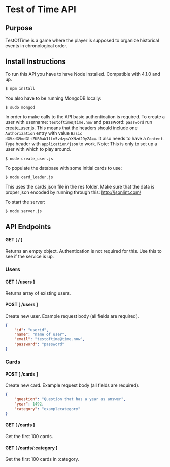 # Test of Time API

## Purpose

TestOfTime is a game where the player is supposed to organize historical events in chronological order.

## Install Instructions

To run this API you have to have Node installed. Compatible with 4.1.0 and up.

	$ npm install

You also have to be running MongoDB locally:
	
	$ sudo mongod

In order to make calls to the API basic authentication is required. To create a user with username: `testoftime@time.now` and password: `password` run create_user.js. This means that the headers should include one `Authorization` entry with value `Basic dGVzdG9mdGltZUB0aW1lLm5vdzpwYXNzd29yZA==`. It also needs to have a `Content-Type` header with `application/json` to work. Note: This is only to set up a user with which to play around.
	
	$ node create_user.js

To populate the database with some initial cards to use:

	$ node card_loader.js

This uses the cards.json file in the res folder. Make sure that the data is proper json encoded by running through this: http://jsonlint.com/ 

To start the server:

	$ node server.js


## API Endpoints
#### GET  [ / ]
Returns an empty object. Authentication is not required for this. Use this to see if the service is up.

### Users
#### GET  [ /users ]
Returns array of existing users.

#### POST [ /users ]
Create new user. Example request body (all fields are required).

```json 
{
	"id": "userid",
	"name": "name of user",
	"email": "testoftime@time.now",
	"password": "password"
}
```
### Cards
#### POST [ /cards ]
Create new card. Example request body (all fields are required).

```json 
{
	"question": "Question that has a year as answer",
	"year": 1492,
	"category": "examplecategory"
}
```

#### GET  [ /cards ]
Get the first 100 cards.

#### GET  [ /cards/:category ]
Get the first 100 cards in :category.